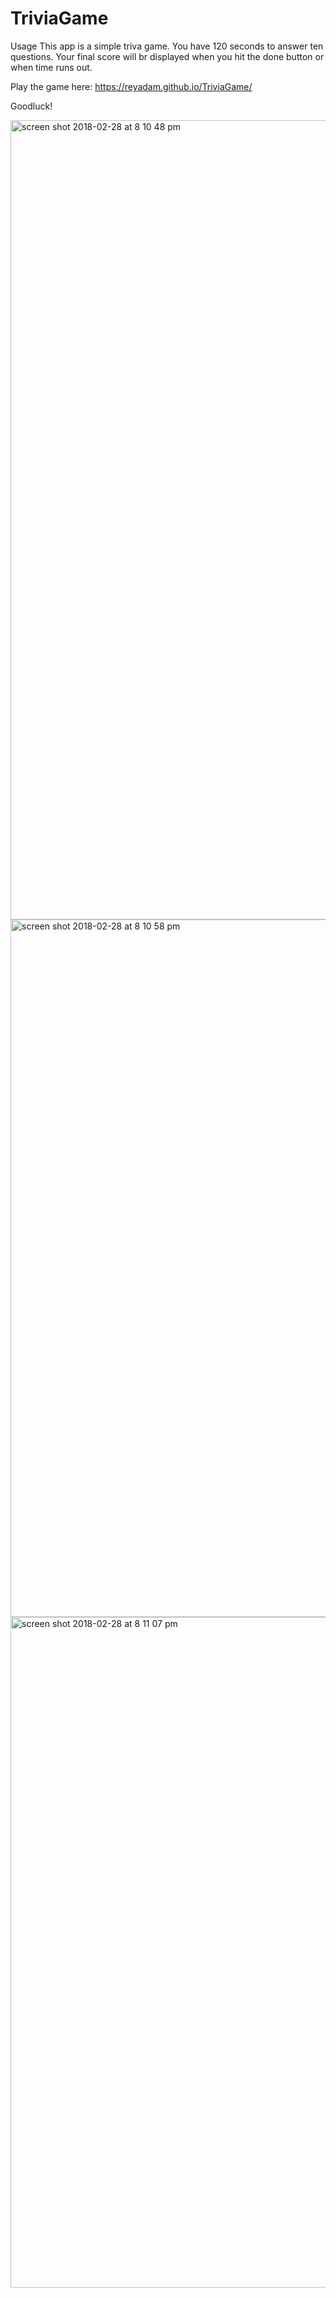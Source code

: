 # TriviaGame


Usage This app is a simple triva game. You have 120 seconds to answer ten questions. Your final score will br displayed when you hit the done button or when time runs out.

Play the game here:
https://reyadam.github.io/TriviaGame/

Goodluck!

<img width="1279" alt="screen shot 2018-02-28 at 8 10 48 pm" src="https://user-images.githubusercontent.com/24322550/36826652-b91af3fa-1cc3-11e8-832e-02b184cac9ba.png">


<img width="1116" alt="screen shot 2018-02-28 at 8 10 58 pm" src="https://user-images.githubusercontent.com/24322550/36826659-c1affb3c-1cc3-11e8-8b4d-9db05e0642aa.png">


<img width="1073" alt="screen shot 2018-02-28 at 8 11 07 pm" src="https://user-images.githubusercontent.com/24322550/36826664-ca34b630-1cc3-11e8-98b5-3770e6b023a0.png">



